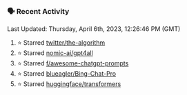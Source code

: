### 🗣 Recent Activity

<!--RECENT_ACTIVITY:last_update-->
Last Updated: Thursday, April 6th, 2023, 12:26:46 PM (GMT)
<!--RECENT_ACTIVITY:last_update_end-->
<!--RECENT_ACTIVITY:start-->
1. ⭐ Starred [twitter/the-algorithm](https://github.com/twitter/the-algorithm)
2. ⭐ Starred [nomic-ai/gpt4all](https://github.com/nomic-ai/gpt4all)
3. ⭐ Starred [f/awesome-chatgpt-prompts](https://github.com/f/awesome-chatgpt-prompts)
4. ⭐ Starred [blueagler/Bing-Chat-Pro](https://github.com/blueagler/Bing-Chat-Pro)
5. ⭐ Starred [huggingface/transformers](https://github.com/huggingface/transformers)
<!--RECENT_ACTIVITY:end-->
